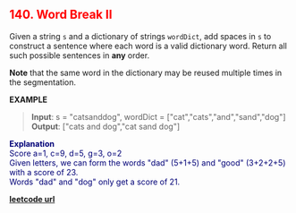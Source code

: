 <h2 style="color:#F00;">140. Word Break II</h2>

Given a string `s` and a dictionary of strings `wordDict`, add spaces in `s` to construct a sentence where each word is a valid dictionary word. Return all such possible sentences in **any** order.

**Note** that the same word in the dictionary may be reused multiple times in the segmentation.

**EXAMPLE**
>**Input**: s = "catsanddog", wordDict = ["cat","cats","and","sand","dog"]
**Output**: ["cats and dog","cat sand dog"]

<p style="color:#007;">
<b>Explanation</b><br>
Score  a=1, c=9, d=5, g=3, o=2<br>
Given letters, we can form the words "dad" (5+1+5) and "good" (3+2+2+5) with a score of 23.<br>
Words "dad" and "dog" only get a score of 21.
</p>

**[leetcode url](https://leetcode.com/problems/word-break-ii/description/)**
